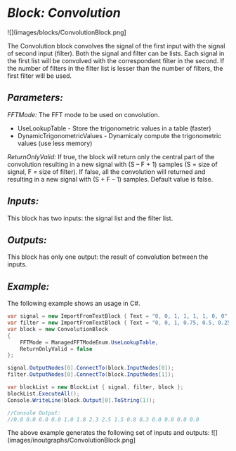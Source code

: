 # *Block: Convolution*

![](images/blocks/ConvolutionBlock.png] 

The Convolution block convolves the signal of the first input with the signal of second input (filter).
Both the signal and filter can be lists. Each signal in the first list will be convolved with the correspondent filter in the second. If the number of filters in the filter list is lesser than the number of filters, the first filter will be used.

## *Parameters:*

*FFTMode:* The FFT mode to be used on convolution.
* UseLookupTable - Store the trigonometric values in a table (faster)
* DynamicTrigonometricValues - Dynamicaly compute the trigonometric values (use less memory)

*ReturnOnlyValid:* If true, the block will return only the central part of the convolution resulting in a new signal with (S – F + 1) samples (S = size of signal, F = size of filter). If false, all the convolution will returned and resulting in a new signal with (S + F – 1) samples. Default value is false.

## *Inputs:*

This block has two inputs: the signal list and the filter list.

## *Outputs:*

This block has only one output: the result of convolution between the inputs.

## *Example:*

The following example shows an usage in C#.

```csharp
var signal = new ImportFromTextBlock { Text = "0, 0, 1, 1, 1, 1, 0, 0" };
var filter = new ImportFromTextBlock { Text = "0, 0, 1, 0.75, 0.5, 0.25, 0, 0" };
var block = new ConvolutionBlock
{
    FFTMode = ManagedFFTModeEnum.UseLookupTable,
    ReturnOnlyValid = false
};

signal.OutputNodes[0].ConnectTo(block.InputNodes[0]);
filter.OutputNodes[0].ConnectTo(block.InputNodes[1]);

var blockList = new BlockList { signal, filter, block };
blockList.ExecuteAll();
Console.WriteLine(block.Output[0].ToString(1));

//Console Output:
//0.0 0.0 0.0 0.0 1.0 1.8 2.3 2.5 1.5 0.8 0.3 0.0 0.0 0.0 0.0
```

The above example generates the following set of inputs and outputs:
![](images/inoutgraphs/ConvolutionBlock.png]

